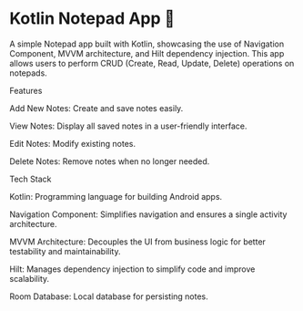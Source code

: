 # **Kotlin Notepad App 📝**
A simple Notepad app built with Kotlin, showcasing the use of Navigation Component, MVVM architecture, and Hilt dependency injection. This app allows users to perform CRUD (Create, Read, Update, Delete) operations on notepads.


Features

Add New Notes: Create and save notes easily.

View Notes: Display all saved notes in a user-friendly interface.

Edit Notes: Modify existing notes.

Delete Notes: Remove notes when no longer needed.


Tech Stack

Kotlin: Programming language for building Android apps.

Navigation Component: Simplifies navigation and ensures a single activity architecture.

MVVM Architecture: Decouples the UI from business logic for better testability and maintainability.

Hilt: Manages dependency injection to simplify code and improve scalability.

Room Database: Local database for persisting notes.
